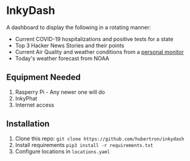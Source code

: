 # InkyDash

A dashboard to display the following in a rotating manner:
* Current COVID-19 hospitalizations and positive tests for a state
* Top 3 Hacker News Stories and their points
* Current Air Quality and weather conditions from a [personal monitor](https://github.com/hubertron/air_quality_monitor)
* Today's weather forecast from NOAA

## Equipment Needed

1. Rasperry Pi - Any newer one will do
2. InkyPhat
3. Internet access

## Installation

1. Clone this repo: `git clone https://github.com/hubertron/inkydash`
2. Install requirements `pip3 install -r requirements.txt`
3. Configure locations in `locations.yaml`